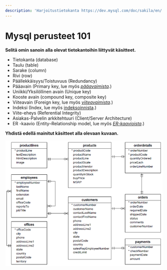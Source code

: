 ```yaml
---
description: 'Harjoitustietokanta https://dev.mysql.com/doc/sakila/en/'
---
```


# Mysql perusteet 101

**Selitä omin sanoin alla olevat tietokantoihin liittyvät käsitteet.**

* Tietokanta \(database\)
* Taulu \(table\)
* Sarake \(column\)
* Rivi \(row\)
* Päällekkäisyys/Toistuvuus \(Redundancy\)
* Pääavain \(Primary key, lue myös [_pääavaimista_](../relaatiotietokannat/paeae-ja-viiteavaimet.md).\)
* Uniikki/Yksilöllinen avain \(Unique key\)
* Kooste avain \(compound key, composite key\)
* Viiteavain \(Foreign key, lue myös [_viiteavaimista_](../relaatiotietokannat/paeae-ja-viiteavaimet.md#viiteavain).\)
* Indeksi \(Index, lue myös [indeksoinnista](../relaatiotietokannat/indeksointi/).\)
* Viite-eheys \(Referential Integrity\)
* Asiakas-Palvelin arkkitehtuuri \(Client/Server Architecture\)
* ER -kaavio \(Entity–Relationship model, lue myös [_ER-kaavioista_](../relaatiotietokannat/er-kaaviot.md).\) 

**Yhdistä edellä mainitut käsitteet alla olevaan kuvaan.**

![](../.gitbook/assets/mysql-sample-database-schema.png)



